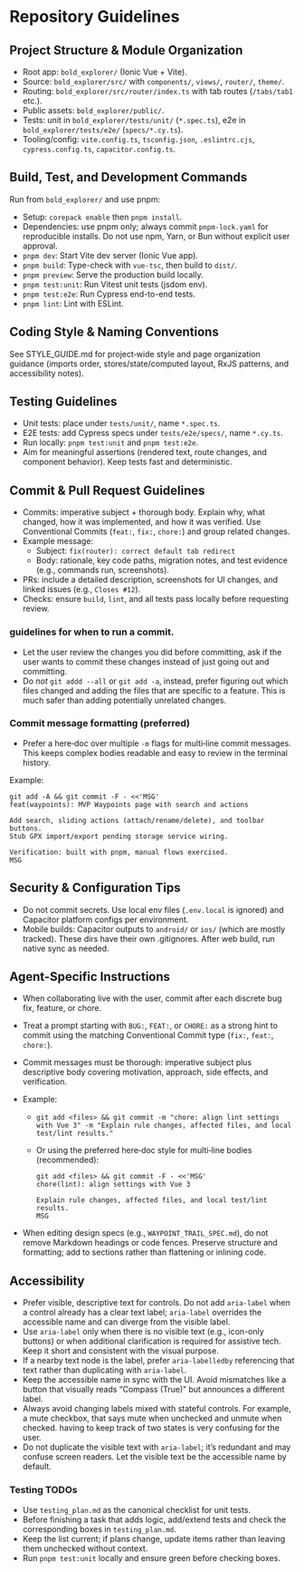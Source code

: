 # Repository Guidelines

## Project Structure & Module Organization

- Root app: `bold_explorer/` (Ionic Vue + Vite).
- Source: `bold_explorer/src/` with `components/`, `views/`, `router/`, `theme/`.
- Routing: `bold_explorer/src/router/index.ts` with tab routes (`/tabs/tab1` etc.).
- Public assets: `bold_explorer/public/`.
- Tests: unit in `bold_explorer/tests/unit/` (`*.spec.ts`), e2e in `bold_explorer/tests/e2e/` (`specs/*.cy.ts`).
- Tooling/config: `vite.config.ts`, `tsconfig.json`, `.eslintrc.cjs`, `cypress.config.ts`, `capacitor.config.ts`.

## Build, Test, and Development Commands

Run from `bold_explorer/` and use pnpm:

- Setup: `corepack enable` then `pnpm install`.
- Dependencies: use pnpm only; always commit `pnpm-lock.yaml` for reproducible installs. Do not use npm, Yarn, or Bun without explicit user approval.
- `pnpm dev`: Start Vite dev server (Ionic Vue app).
- `pnpm build`: Type-check with `vue-tsc`, then build to `dist/`.
- `pnpm preview`: Serve the production build locally.
- `pnpm test:unit`: Run Vitest unit tests (jsdom env).
- `pnpm test:e2e`: Run Cypress end-to-end tests.
- `pnpm lint`: Lint with ESLint.

## Coding Style & Naming Conventions

See STYLE_GUIDE.md for project‑wide style and page organization guidance (imports order, stores/state/computed layout, RxJS patterns, and accessibility notes).

## Testing Guidelines

- Unit tests: place under `tests/unit/`, name `*.spec.ts`.
- E2E tests: add Cypress specs under `tests/e2e/specs/`, name `*.cy.ts`.
- Run locally: `pnpm test:unit` and `pnpm test:e2e`.
- Aim for meaningful assertions (rendered text, route changes, and component behavior). Keep tests fast and deterministic.

## Commit & Pull Request Guidelines

- Commits: imperative subject + thorough body. Explain why, what changed, how it was implemented, and how it was verified. Use Conventional Commits (`feat:`, `fix:`, `chore:`) and group related changes.
- Example message:
  - Subject: `fix(router): correct default tab redirect`
  - Body: rationale, key code paths, migration notes, and test evidence (e.g., commands run, screenshots).
- PRs: include a detailed description, screenshots for UI changes, and linked issues (e.g., `Closes #12`).
- Checks: ensure `build`, `lint`, and all tests pass locally before requesting review.

### guidelines for when to run a commit.

- Let the user review the changes you did before committing, ask if the user wants to commit these changes instead of just going out and committing.
- Do _not_ `git addd --all` or `git add -a`, instead, prefer figuring out which files changed and adding the files that are specific to a feature. This is much safer than adding potentially unrelated changes.

### Commit message formatting (preferred)

- Prefer a here‑doc over multiple `-m` flags for multi‑line commit messages. This keeps complex bodies readable and easy to review in the terminal history.

Example:

```
git add -A && git commit -F - <<'MSG'
feat(waypoints): MVP Waypoints page with search and actions

Add search, sliding actions (attach/rename/delete), and toolbar buttons.
Stub GPX import/export pending storage service wiring.

Verification: built with pnpm, manual flows exercised.
MSG
```

## Security & Configuration Tips

- Do not commit secrets. Use local env files (`.env.local` is ignored) and Capacitor platform configs per environment.
- Mobile builds: Capacitor outputs to `android/` or `ios/` (which are mostly tracked). These dirs have their own .gitignores. After web build, run native sync as needed.

## Agent-Specific Instructions

- When collaborating live with the user, commit after each discrete bug fix, feature, or chore.
- Treat a prompt starting with `BUG:`, `FEAT:`, or `CHORE:` as a strong hint to commit using the matching Conventional Commit type (`fix:`, `feat:`, `chore:`).
- Commit messages must be thorough: imperative subject plus descriptive body covering motivation, approach, side effects, and verification.
- Example:

  - `git add <files> && git commit -m "chore: align lint settings with Vue 3" -m "Explain rule changes, affected files, and local test/lint results."`
  - Or using the preferred here‑doc style for multi‑line bodies (recommended):

    ```
    git add <files> && git commit -F - <<'MSG'
    chore(lint): align settings with Vue 3

    Explain rule changes, affected files, and local test/lint results.
    MSG
    ```

- When editing design specs (e.g., `WAYPOINT_TRAIL_SPEC.md`), do not remove Markdown headings or code fences. Preserve structure and formatting; add to sections rather than flattening or inlining code.

## Accessibility

- Prefer visible, descriptive text for controls. Do not add `aria-label` when a control already has a clear text label; `aria-label` overrides the accessible name and can diverge from the visible label.
- Use `aria-label` only when there is no visible text (e.g., icon-only buttons) or when additional clarification is required for assistive tech. Keep it short and consistent with the visual purpose.
- If a nearby text node is the label, prefer `aria-labelledby` referencing that text rather than duplicating with `aria-label`.
- Keep the accessible name in sync with the UI. Avoid mismatches like a button that visually reads “Compass (True)” but announces a different label.
- Always avoid changing labels mixed with stateful controls. For example, a mute checkbox, that says mute when unchecked and unmute when checked. having to keep track of two states is very confusing for the user.
- Do not duplicate the visible text with `aria-label`; it’s redundant and may confuse screen readers. Let the visible text be the accessible name by default.

### Testing TODOs

- Use `testing_plan.md` as the canonical checklist for unit tests.
- Before finishing a task that adds logic, add/extend tests and check the corresponding boxes in `testing_plan.md`.
- Keep the list current; if plans change, update items rather than leaving them unchecked without context.
- Run `pnpm test:unit` locally and ensure green before checking boxes.
